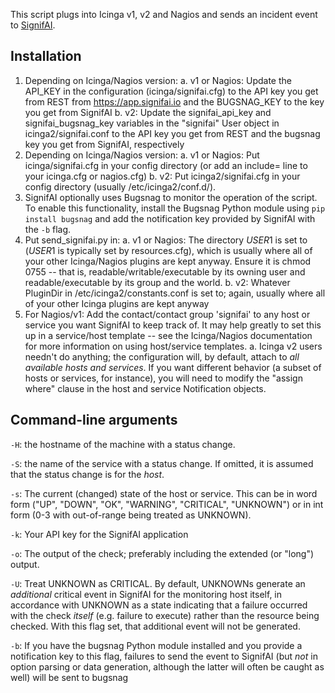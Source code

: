 This script plugs into Icinga v1, v2 and Nagios and sends an
incident event to [SignifAI](https://www.signifai.io).

## Installation

1. Depending on Icinga/Nagios version:
   a. v1 or Nagios: Update the API_KEY in the configuration (icinga/signifai.cfg) 
      to the API key you get from REST from https://app.signifai.io and the
      BUGSNAG_KEY to the key you get from SignifAI 
   b. v2: Update the signifai_api_key and signifai_bugsnag_key variables in 
      the "signifai" User object in icinga2/signifai.conf to the API key you 
      get from REST and the bugsnag key you get from SignifAI, respectively
2. Depending on Icinga/Nagios version:
   a. v1 or Nagios: Put icinga/signifai.cfg in your config directory (or add an 
      include= line to your icinga.cfg or nagios.cfg)
   b. v2: Put icinga2/signifai.cfg in your config directory (usually
      /etc/icinga2/conf.d/).
3. SignifAI optionally uses Bugsnag to monitor the operation of the script. To enable this functionality, install the Bugsnag Python module using `pip install bugsnag` and add the notification key provided by SignifAI with the `-b` flag.
4. Put send_signifai.py in:
   a. v1 or Nagios: The directory $USER1$ is set to ($USER1$ 
      is typically set by resources.cfg), which is usually 
      where all of your other Icinga/Nagios plugins are kept 
      anyway. Ensure it is chmod 0755 -- that is, 
      readable/writable/executable by its owning user and
      readable/executable by its group and the world. 
   b. v2: Whatever PluginDir in /etc/icinga2/constants.conf
      is set to; again, usually where all of your other Icinga
      plugins are kept anyway
5. For Nagios/v1: Add the contact/contact group 'signifai' to any host or
   service you want SignifAI to keep track of. It may help
   greatly to set this up in a service/host template -- see
   the Icinga/Nagios documentation for more information on
   using host/service templates.
   a. Icinga v2 users needn't do anything; the configuration will, by
      default, attach to _all available hosts and services_. If you want
      different behavior (a subset of hosts or services, for instance),
      you will need to modify the "assign where" clause in the host and
      service Notification objects.


## Command-line arguments

`-H`: the hostname of the machine with a status change.

`-S`: the name of the service with a status change. If omitted,
      it is assumed that the status change is for the _host_.

`-s`: The current (changed) state of the host or service. This
      can be in word form ("UP", "DOWN", "OK", "WARNING", "CRITICAL",
      "UNKNOWN") or in int form (0-3 with out-of-range being
      treated as UNKNOWN). 

`-k`: Your API key for the SignifAI application

`-o`: The output of the check; preferably including the extended
      (or "long") output.

`-U`: Treat UNKNOWN as CRITICAL. By default, UNKNOWNs generate an
      _additional_ critical event in SignifAI for the monitoring 
      host itself, in accordance with UNKNOWN as a state 
      indicating that a failure occurred with the check _itself_ 
      (e.g. failure to execute) rather than the resource being
      checked. With this flag set, that additional event will
      not be generated.

`-b`: If you have the bugsnag Python module installed and you
      provide a notification key to this flag, failures to
      send the event to SignifAI (but _not_ in option parsing
      or data generation, although the latter will often be
      caught as well) will be sent to bugsnag
